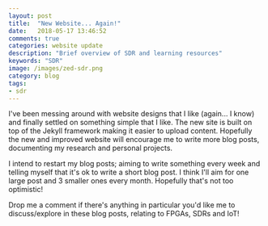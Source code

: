```yaml
---
layout: post
title:  "New Website... Again!"
date:   2018-05-17 13:46:52
comments: true
categories: website update
description: "Brief overview of SDR and learning resources"
keywords: "SDR"
image: /images/zed-sdr.png
category: blog
tags:
- sdr
---
```


I've been messing around with website designs that I like (again... I know) and finally settled on something simple that I like. The new site is built on top of the Jekyll framework making it easier to upload content. Hopefully the new and improved website will encourage me to write more blog posts, documenting my research and personal projects.

I intend to restart my blog posts; aiming to write something every week and telling myself that it's ok to write a short blog post. I think I'll aim for one large post and 3 smaller ones every month. Hopefully that's not too optimistic!

Drop me a comment if there's anything in particular you'd like me to discuss/explore in these blog posts, relating to FPGAs, SDRs and IoT!